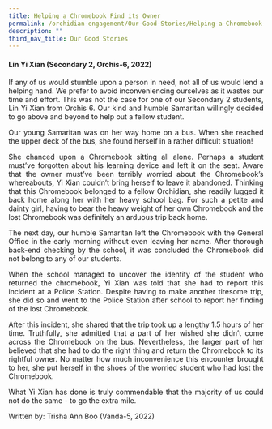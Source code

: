 ```yaml
---
title: Helping a Chromebook Find its Owner
permalink: /orchidian-engagement/Our-Good-Stories/Helping-a-Chromebook-Find-its-Owner/
description: ""
third_nav_title: Our Good Stories
---
```


<div align="justify">	
<h4>Lin Yi Xian (Secondary 2, Orchis-6, 2022)</h4>

<p>If any of us would stumble upon a person in need, not all of us would lend a helping hand. We prefer to avoid inconveniencing ourselves as it wastes our time and effort. This was not the case for one of our Secondary 2 students, Lin Yi Xian from Orchis 6. Our kind and humble Samaritan willingly decided to go above and beyond to help out a fellow student.
</p>
<p>Our young Samaritan was on her way home on a bus. When she reached the upper deck of the bus, she found herself in a rather difficult situation!
</p>
<p>She chanced upon a Chromebook sitting all alone. Perhaps a student must’ve forgotten about his learning device and left it on the seat. Aware that the owner must’ve been terribly worried about the Chromebook’s whereabouts, Yi Xian couldn’t bring herself to leave it abandoned. Thinking that this Chromebook belonged to a fellow Orchidian, she readily lugged it back home along her with her heavy school bag. For such a petite and dainty girl, having to bear the heavy weight of her own Chromebook and the lost Chromebook was definitely an arduous trip back home.
</p>
<p>The next day, our humble Samaritan left the Chromebook with the General Office in the early morning without even leaving her name. After thorough back-end checking by the school, it was concluded the Chromebook did not belong to any of our students.
</p>
<p>When the school managed to uncover the identity of the student who returned the chromebook, Yi Xian was told that she had to report this incident at a Police Station. Despite having to make another tiresome trip, she did so and went to the Police Station after school to report her finding of the lost Chromebook.
</p>
<p>After this incident, she shared that the trip took up a lengthy 1.5 hours of her time. Truthfully, she admitted that a part of her wished she didn’t come across the Chromebook on the bus. Nevertheless, the larger part of her believed that she had to do the right thing and return the Chromebook to its rightful owner. No matter how much inconvenience this encounter brought to her, she put herself in the shoes of the worried student who had lost the Chromebook.
</p>
<p>What Yi Xian has done is truly commendable that the majority of us could not do the same - to go the extra mile.
</p>

<p>Written by: Trisha Ann Boo (Vanda-5, 2022)</p>
</div>